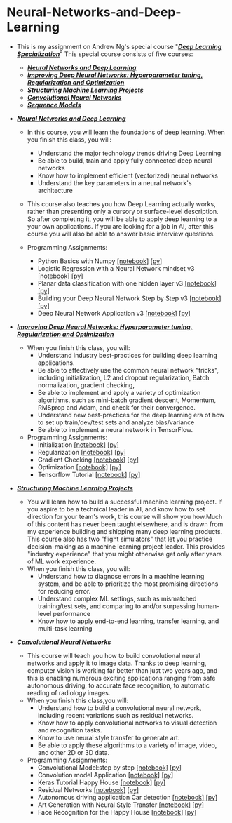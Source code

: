 # Neural-Networks-and-Deep-Learning
* This is my assignment on Andrew Ng's special course  "[***Deep Learning Specialization***](https://www.coursera.org/specializations/deep-learning)" This special course consists of five courses: 
    * [***Neural Networks and Deep Learning***](https://www.coursera.org/learn/neural-networks-deep-learning/home/welcome)  
    * [***Improving Deep Neural Networks: Hyperparameter tuning, Regularization and Optimization***](https://www.coursera.org/learn/deep-neural-network/home/welcome) 
    * [***Structuring Machine Learning Projects***](https://www.coursera.org/learn/machine-learning-projects/home/welcome)
    * [***Convolutional Neural Networks***]()
    * [***Sequence Models***]()
    
* [***Neural Networks and Deep Learning***](https://www.coursera.org/learn/neural-networks-deep-learning/home/welcome)
    * In this course, you will learn the foundations of deep learning. When you finish this class, you will:
        * Understand the major technology trends driving Deep Learning
        * Be able to build, train and apply fully connected deep neural networks 
        * Know how to implement efficient (vectorized) neural networks 
        * Understand the key parameters in a neural network's architecture 
      
    * This course also teaches you how Deep Learning actually works, rather than presenting only a cursory or surface-level description. So after completing it, you will be able to apply deep learning to a your own applications. If you are looking for a job in AI, after this course you will also be able to answer basic interview questions. 
    
    * Programming Assignments:
        * Python Basics with Numpy   [[notebook]](https://github.com/fanghao6666/neural-networks-and-deep-learning/blob/master/notebook/Python%20Basics%20With%20Numpy%20v3.ipynb)   [[py]](https://github.com/fanghao6666/neural-networks-and-deep-learning/blob/master/py/Python%20Basics%20With%20Numpy%20v3.py)
        * Logistic Regression with a Neural Network mindset v3  [[notebook]](https://github.com/fanghao6666/neural-networks-and-deep-learning/blob/master/notebook/Logistic%20Regression%20with%20a%20Neural%20Network%20mindset%20v3.ipynb)   [[py]](https://github.com/fanghao6666/neural-networks-and-deep-learning/blob/master/py/Logistic%20Regression%20with%20a%20Neural%20Network%20mindset%20v3.py)
        * Planar data classification with one hidden layer v3   [[notebook]](https://github.com/fanghao6666/neural-networks-and-deep-learning/blob/master/notebook/Planar%20data%20classification%20with%20one%20hidden%20layer%20v3.ipynb)   [[py]](https://github.com/fanghao6666/neural-networks-and-deep-learning/blob/master/py/Planar%20data%20classification%20with%20one%20hidden%20layer%20v3.py)
        * Building your Deep Neural Network Step by Step v3   [[notebook]](https://github.com/fanghao6666/neural-networks-and-deep-learning/blob/master/notebook/Building%20your%20Deep%20Neural%20Network%20Step%20by%20Step%20v3.ipynb)   [[py]](https://github.com/fanghao6666/neural-networks-and-deep-learning/blob/master/py/Building%20your%20Deep%20Neural%20Network%20Step%20by%20Step%20v3.py)
        * Deep Neural Network Application v3   [[notebook]](https://github.com/fanghao6666/neural-networks-and-deep-learning/blob/master/notebook/Deep%20Neural%20Network%20Application%20v3.ipynb)   [[py]](https://github.com/fanghao6666/neural-networks-and-deep-learning/blob/master/py/Deep%20Neural%20Network%20Application%20v3.py)
        
* [***Improving Deep Neural Networks: Hyperparameter tuning, Regularization and Optimization***](https://www.coursera.org/learn/deep-neural-network/home/welcome) 
    * When you finish this class, you will:
        * Understand industry best-practices for building deep learning applications. 
        * Be able to effectively use the common neural network "tricks", including initialization, L2 and dropout regularization, Batch normalization, gradient checking, 
        * Be able to implement and apply a variety of optimization algorithms, such as mini-batch gradient descent, Momentum, RMSprop and Adam, and check for their convergence. 
        * Understand new best-practices for the deep learning era of how to set up train/dev/test sets and analyze bias/variance
        * Be able to implement a neural network in TensorFlow. 
    * Programming Assignments:
        * Initialization   [[notebook]](https://github.com/fanghao6666/neural-networks-and-deep-learning/blob/master/notebook/Initialization.ipynb)    [[py]](https://github.com/fanghao6666/neural-networks-and-deep-learning/blob/master/py/Initialization.py)
        * Regularization   [[notebook]](https://github.com/fanghao6666/neural-networks-and-deep-learning/blob/master/notebook/Regularization.ipynb)   [[py]](https://github.com/fanghao6666/neural-networks-and-deep-learning/blob/master/py/Regularization.py)
        * Gradient Checking   [[notebook]](https://github.com/fanghao6666/neural-networks-and-deep-learning/blob/master/notebook/Gradient%20Checking.ipynb)   [[py]](https://github.com/fanghao6666/neural-networks-and-deep-learning/blob/master/py/Gradient%20Checking.py)
        * Optimization   [[notebook]](https://github.com/fanghao6666/neural-networks-and-deep-learning/blob/master/notebook/Optimization%20methods.ipynb)   [[py]](https://github.com/fanghao6666/neural-networks-and-deep-learning/blob/master/py/Optimization%20methods.py)
        * Tensorflow Tutorial   [[notebook]](https://github.com/fanghao6666/neural-networks-and-deep-learning/blob/master/notebook/Tensorflow%20Tutorial.ipynb)   [[py]](https://github.com/fanghao6666/neural-networks-and-deep-learning/blob/master/py/Tensorflow%20Tutorial.py)
        
* [***Structuring Machine Learning Projects***](https://www.coursera.org/learn/machine-learning-projects/home/welcome)
    * You will learn how to build a successful machine learning project. If you aspire to be a technical leader in AI, and know how to set direction for your team's work, this course will show you how.Much of this content has never been taught elsewhere, and is drawn from my experience building and shipping many deep learning products. This course also has two "flight simulators" that let you practice decision-making as a machine learning project leader. This provides "industry experience" that you might otherwise get only after years of ML work experience.
    * When you finish this class, you will:
        * Understand how to diagnose errors in a machine learning system, and be able to prioritize the most promising directions for reducing error.
        * Understand complex ML settings, such as mismatched training/test sets, and comparing to and/or surpassing human-level performance
        * Know how to apply end-to-end learning, transfer learning, and multi-task learning
* [***Convolutional Neural Networks***](https://www.coursera.org/learn/convolutional-neural-networks/home/welcome)
   * This course will teach you how to build convolutional neural networks and apply it to image data. Thanks to deep learning, computer vision is working far better than just two years ago, and this is enabling numerous exciting applications ranging from safe autonomous driving, to accurate face recognition, to automatic reading of radiology images. 
   * When you finish this class,you will:
      * Understand how to build a convolutional neural network, including recent variations such as residual networks.
      * Know how to apply convolutional networks to visual detection and recognition tasks.
      * Know to use neural style transfer to generate art.
      * Be able to apply these algorithms to a variety of image, video, and other 2D or 3D data.
    * Programming Assignments:
      * Convolutional Model:step by step   [[notebook]](https://github.com/fanghao6666/neural-networks-and-deep-learning/blob/master/notebook/ConvolutionmodeStepbyStepv1.ipynb)    [[py]](https://github.com/fanghao6666/neural-networks-and-deep-learning/blob/master/py/Convolution%20model%20Step%20by%20Step%20v1.py.html)
      * Convolution model Application    [[notebook]](https://github.com/fanghao6666/neural-networks-and-deep-learning/blob/master/notebook/Convolution%20model%20Application%20v1.ipynb)    [[py]](https://github.com/fanghao6666/neural-networks-and-deep-learning/blob/master/py/Convolution%20model%20Application%20v1.py.html)
      * Keras Tutorial Happy House       [[notebook]](https://github.com/fanghao6666/neural-networks-and-deep-learning/blob/master/notebook/Keras%20Tutorial%20Happy%20House%20v2.ipynb)    [[py]](https://github.com/fanghao6666/neural-networks-and-deep-learning/blob/master/py/Keras%20Tutorial%20Happy%20House%20v2.py.html)
      * Residual Networks       [[notebook]](https://github.com/fanghao6666/neural-networks-and-deep-learning/blob/master/notebook/Residual%20Networks%20.ipynb)    [[py]](https://github.com/fanghao6666/neural-networks-and-deep-learning/blob/master/py/Residual%20Networks%20.py.html)
      * Autonomous driving application Car detection       [[notebook]](https://github.com/fanghao6666/neural-networks-and-deep-learning/blob/master/notebook/Autonomous%20driving%20application%20Car%20detection.ipynb)    [[py]](https://github.com/fanghao6666/neural-networks-and-deep-learning/blob/master/py/Autonomous%20driving%20application%20Car%20detection.py.html)
      * Art Generation with Neural Style Transfer       [[notebook]](https://github.com/fanghao6666/neural-networks-and-deep-learning/blob/master/notebook/Art%20Generation%20with%20Neural%20Style%20Transfer.ipynb)    [[py]](https://github.com/fanghao6666/neural-networks-and-deep-learning/blob/master/py/Art%20Generation%20with%20Neural%20Style%20Transfer.py.html)
      * Face Recognition for the Happy House       [[notebook]](https://github.com/fanghao6666/neural-networks-and-deep-learning/blob/master/notebook/Face%20Recognition%20for%20the%20Happy%20House.ipynb)    [[py]](https://github.com/fanghao6666/neural-networks-and-deep-learning/blob/master/py/Face%20Recognition%20for%20the%20Happy%20House.py.html)
    
        
